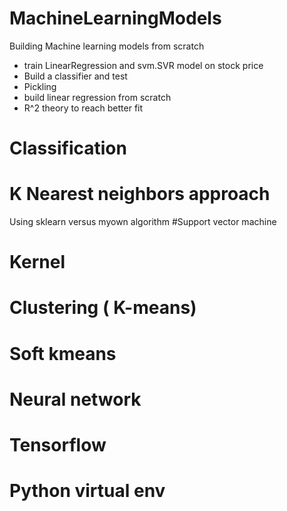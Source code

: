 # MachineLearningModels
Building Machine learning models from scratch
- train LinearRegression and svm.SVR model on stock price
- Build a classifier and test
- Pickling
- build linear regression from scratch
- R^2 theory to reach better fit
# Classification
# K Nearest neighbors approach
Using sklearn versus myown algorithm
#Support vector machine
# Kernel
# Clustering ( K-means)
# Soft kmeans
# Neural network
# Tensorflow
# Python virtual env
